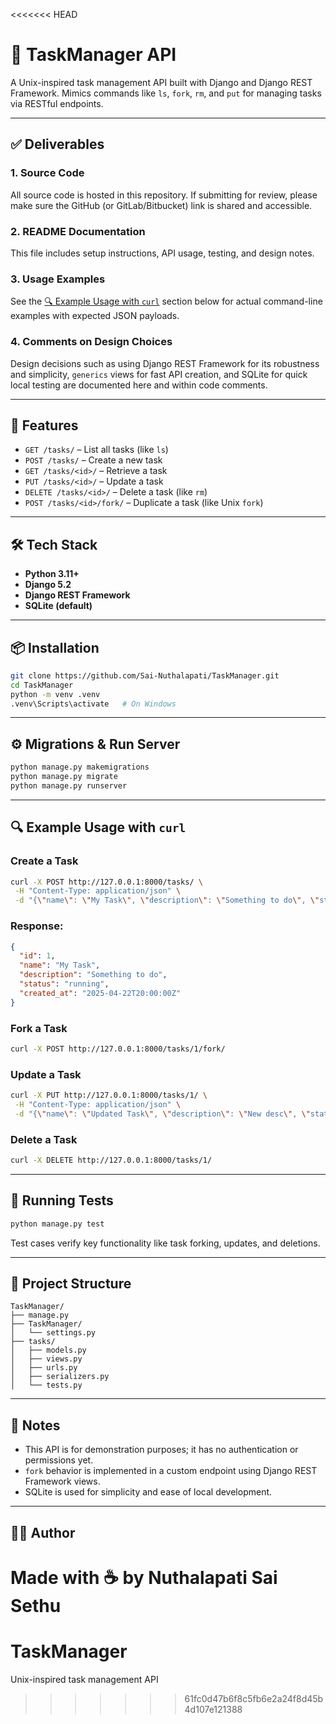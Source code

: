 <<<<<<< HEAD
# 🧠 TaskManager API

A Unix-inspired task management API built with Django and Django REST Framework. Mimics commands like `ls`, `fork`, `rm`, and `put` for managing tasks via RESTful endpoints.

---

## ✅ Deliverables

### 1. Source Code
All source code is hosted in this repository. If submitting for review, please make sure the GitHub (or GitLab/Bitbucket) link is shared and accessible.

### 2. README Documentation
This file includes setup instructions, API usage, testing, and design notes.

### 3. Usage Examples
See the [🔍 Example Usage with `curl`](#-example-usage-with-curl) section below for actual command-line examples with expected JSON payloads.

### 4. Comments on Design Choices
Design decisions such as using Django REST Framework for its robustness and simplicity, `generics` views for fast API creation, and SQLite for quick local testing are documented here and within code comments.

---

## 🚀 Features

- `GET /tasks/` – List all tasks (like `ls`)
- `POST /tasks/` – Create a new task
- `GET /tasks/<id>/` – Retrieve a task
- `PUT /tasks/<id>/` – Update a task
- `DELETE /tasks/<id>/` – Delete a task (like `rm`)
- `POST /tasks/<id>/fork/` – Duplicate a task (like Unix `fork`)

---

## 🛠 Tech Stack

- **Python 3.11+**
- **Django 5.2**
- **Django REST Framework**
- **SQLite (default)**

---

## 📦 Installation

```bash
git clone https://github.com/Sai-Nuthalapati/TaskManager.git
cd TaskManager
python -m venv .venv
.venv\Scripts\activate   # On Windows
```

---

## ⚙️ Migrations & Run Server

```bash
python manage.py makemigrations
python manage.py migrate
python manage.py runserver
```

---

## 🔍 Example Usage with `curl`

### Create a Task
```bash
curl -X POST http://127.0.0.1:8000/tasks/ \
 -H "Content-Type: application/json" \
 -d "{\"name\": \"My Task\", \"description\": \"Something to do\", \"status\": \"running\"}"
```

### Response:
```json
{
  "id": 1,
  "name": "My Task",
  "description": "Something to do",
  "status": "running",
  "created_at": "2025-04-22T20:00:00Z"
}
```

### Fork a Task
```bash
curl -X POST http://127.0.0.1:8000/tasks/1/fork/
```

### Update a Task
```bash
curl -X PUT http://127.0.0.1:8000/tasks/1/ \
 -H "Content-Type: application/json" \
 -d "{\"name\": \"Updated Task\", \"description\": \"New desc\", \"status\": \"completed\"}"
```

### Delete a Task
```bash
curl -X DELETE http://127.0.0.1:8000/tasks/1/
```

---

## 🧪 Running Tests

```bash
python manage.py test
```

Test cases verify key functionality like task forking, updates, and deletions.

---

## 📂 Project Structure

```
TaskManager/
├── manage.py
├── TaskManager/
│   └── settings.py
├── tasks/
│   ├── models.py
│   ├── views.py
│   ├── urls.py
│   ├── serializers.py
│   └── tests.py
```

---

## 📌 Notes

- This API is for demonstration purposes; it has no authentication or permissions yet.
- `fork` behavior is implemented in a custom endpoint using Django REST Framework views.
- SQLite is used for simplicity and ease of local development.

---


## 👨‍💻 Author

Made with ☕ by Nuthalapati Sai Sethu
=======
# TaskManager
Unix-inspired task management API
>>>>>>> 61fc0d47b6f8c5fb6e2a24f8d45b4d107e121388

